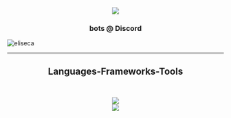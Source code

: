 <h1 align="center">
  <a>
    <img src="https://readme-typing-svg.herokuapp.com/?lines=<+👋+Hello,+World!+/>;+<+👋+Hola,+World!+/>;+<+👋+Namaste,+World!+/>;+<+👋+Hallo,+World!+/>;+<+👋+Nĭ+Hăo,+World!+/>;+<+👋+Olá,+World!+/>;+<+👋+你好,+World!+/>;+<+👋+Bonjour,+World!+/>;+<+👋+Ciao,+World!+/>;&center=true&size=30">
  </a>
</h1>

<h3 align="center">bots @ Discord</h3>

<p align="left"> <img src="https://komarev.com/ghpvc/?username=eliseiscute&label=Profile%20views&color=000000&style=flat" alt="eliseca" /> </p>

<hr>
<h2 align="center">Languages-Frameworks-Tools</h2>
<br>
<p align="center">
  <a>
    <img src="https://skillicons.dev/icons?i=discord,bots,github,python,javascript,nodejs,figma,git,ai" /><br>
    <img src="https://skillicons.dev/icons?i=mysql,sqlite,html,ps,powershell,unity,vscode,visualstudio" />

  </a>
</p>
<!--
  <hr>

<h2 align="center">Stats</h2>
<br>
<p align=center>
  <div align=center>
    <a href="https://github.com/denvercoder1/github-readme-streak-stats" title="Go to Source">
      <img align="left" width=390 src="https://github-readme-streak-stats.herokuapp.com/?user=eliseiscute&theme=react&border=61dafb&hide_border=true" alt="zumrudu-anka" />
    </a>
    <a href="https://github.com/anuraghazra/github-readme-stats" title="Go to Source">
      <img align="right" width=390 src="https://github-readme-stats.vercel.app/api?username=eliseiscute&show_icons=true&theme=react&border_color=61dafb&hide_border=true" />
    </a>
  </div>
  <br><br><br><br><br><br><br><br><br>
  <div align=center>
    <a href="https://github.com/anuraghazra/github-readme-stats">
      <img width=325 align="center" src="https://github-readme-stats.vercel.app/api/top-langs/?username=eliseiscute&hide=c%23,powershell,Mathematica,Ruby,Objective-C,Objective-C%2b%2b,Cuda&title_color=61dafb&text_color=ffffff&icon_color=61dafb&bg_color=20232a&langs_count=8&layout=compact&border_color=61dafb&hide_border=true" />
    </a>
  </div>
  <br>
  <br>
  <br>
  <img src="https://activity-graph.herokuapp.com/graph?username=eliseiscute&theme=react-dark&bg_color=20232a&hide_border=true" width="100%"/>
</p>

<hr>
-->
